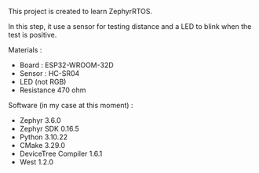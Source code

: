 This project is created to learn ZephyrRTOS.

In this step, it use a sensor for testing distance and a LED to blink when the test is positive.

Materials :
- Board : ESP32-WROOM-32D
- Sensor : HC-SR04
- LED (not RGB)
- Resistance 470 ohm

Software (in my case at this moment) : 
- Zephyr 3.6.0
- Zephyr SDK 0.16.5
- Python 3.10.22
- CMake 3.29.0
- DeviceTree Compiler 1.6.1
- West 1.2.0
